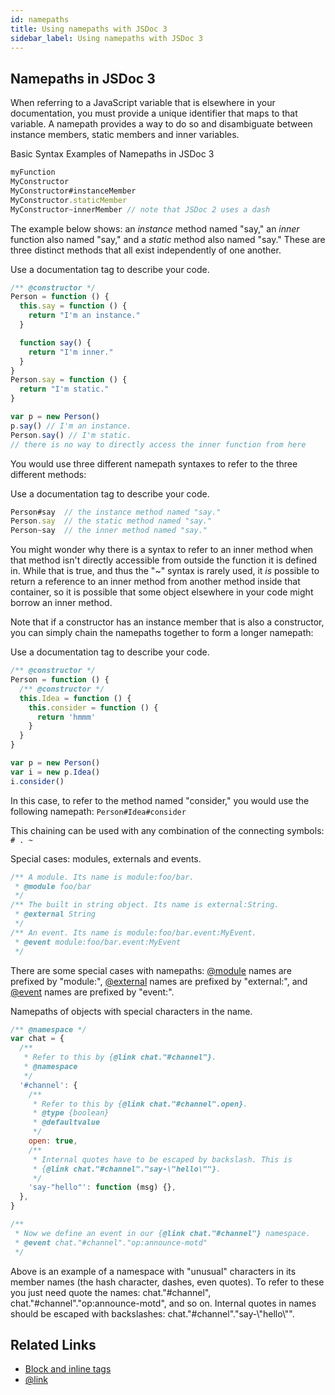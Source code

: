 ```yaml
---
id: namepaths
title: Using namepaths with JSDoc 3
sidebar_label: Using namepaths with JSDoc 3
---
```


## Namepaths in JSDoc 3

When referring to a JavaScript variable that is elsewhere in your documentation, you must provide a unique identifier that maps to that variable. A namepath provides a way to do so and disambiguate between instance members, static members and inner variables.

Basic Syntax Examples of Namepaths in JSDoc 3

```js
myFunction
MyConstructor
MyConstructor#instanceMember
MyConstructor.staticMember
MyConstructor~innerMember // note that JSDoc 2 uses a dash
```

The example below shows: an _instance_ method named "say," an _inner_ function also named "say," and a _static_ method also named "say." These are three distinct methods that all exist independently of one another.

Use a documentation tag to describe your code.

```js
/** @constructor */
Person = function () {
  this.say = function () {
    return "I'm an instance."
  }

  function say() {
    return "I'm inner."
  }
}
Person.say = function () {
  return "I'm static."
}

var p = new Person()
p.say() // I'm an instance.
Person.say() // I'm static.
// there is no way to directly access the inner function from here
```

You would use three different namepath syntaxes to refer to the three different methods:

Use a documentation tag to describe your code.

```js
Person#say  // the instance method named "say."
Person.say  // the static method named "say."
Person~say  // the inner method named "say."
```

You might wonder why there is a syntax to refer to an inner method when that method isn't directly accessible from outside the function it is defined in. While that is true, and thus the "~" syntax is rarely used, it _is_ possible to return a reference to an inner method from another method inside that container, so it is possible that some object elsewhere in your code might borrow an inner method.

Note that if a constructor has an instance member that is also a constructor, you can simply chain the namepaths together to form a longer namepath:

Use a documentation tag to describe your code.

```js
/** @constructor */
Person = function () {
  /** @constructor */
  this.Idea = function () {
    this.consider = function () {
      return 'hmmm'
    }
  }
}

var p = new Person()
var i = new p.Idea()
i.consider()
```

In this case, to refer to the method named "consider," you would use the following namepath: `Person#Idea#consider`

This chaining can be used with any combination of the connecting symbols: `# . ~`

Special cases: modules, externals and events.

```js
/** A module. Its name is module:foo/bar.
 * @module foo/bar
 */
/** The built in string object. Its name is external:String.
 * @external String
 */
/** An event. Its name is module:foo/bar.event:MyEvent.
 * @event module:foo/bar.event:MyEvent
 */
```

There are some special cases with namepaths: [@module](../tags/module.md) names are prefixed by "module:", [@external](../tags/external.md) names are prefixed by "external:", and [@event](../tags/event.md) names are prefixed by "event:".

Namepaths of objects with special characters in the name.

```js
/** @namespace */
var chat = {
  /**
   * Refer to this by {@link chat."#channel"}.
   * @namespace
   */
  '#channel': {
    /**
     * Refer to this by {@link chat."#channel".open}.
     * @type {boolean}
     * @defaultvalue
     */
    open: true,
    /**
     * Internal quotes have to be escaped by backslash. This is
     * {@link chat."#channel"."say-\"hello\""}.
     */
    'say-"hello"': function (msg) {},
  },
}

/**
 * Now we define an event in our {@link chat."#channel"} namespace.
 * @event chat."#channel"."op:announce-motd"
 */
```

Above is an example of a namespace with "unusual" characters in its member names (the hash character, dashes, even quotes). To refer to these you just need quote the names: chat."#channel", chat."#channel"."op:announce-motd", and so on. Internal quotes in names should be escaped with backslashes: chat."#channel"."say-\\"hello\\"".

## Related Links

- [Block and inline tags](./block-inline-tags.md)
- [@link](../tags/inline-link.md)
